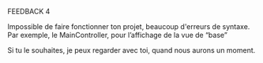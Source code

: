FEEDBACK 4

Impossible de faire fonctionner ton projet, beaucoup d'erreurs de syntaxe.
Par exemple, le MainController, pour l’affichage de la vue de “base”

Si tu le souhaites, je peux regarder avec toi, quand nous aurons un moment.
